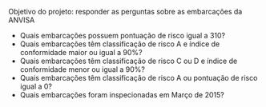 Objetivo do projeto: responder as perguntas sobre as embarcações da ANVISA

* Quais embarcações possuem pontuação de risco igual a 310?
* Quais embarcações têm classificação de risco A e índice de conformidade maior ou
igual a 90%?
* Quais embarcações têm classificação de risco C ou D e índice de conformidade menor
ou igual a 90%?
* Quais embarcações têm classificação de risco A ou pontuação de risco igual a 0?
* Quais embarcações foram inspecionadas em Março de 2015?
